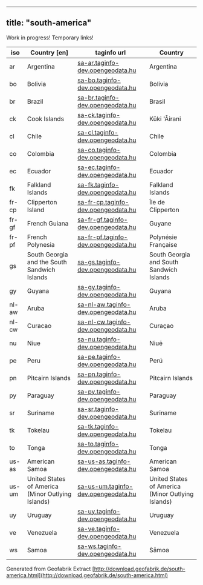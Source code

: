 
---
title: "south-america"
---

Work in progress!  Temporary links! 

iso             | Country [en]   | taginfo url    |  Country        
----------------|----------------|----------------| -------------
ar | Argentina  | [sa-ar.taginfo-dev.opengeodata.hu](http://sa-ar.taginfo-dev.opengeodata.hu) |   Argentina 
bo | Bolivia  | [sa-bo.taginfo-dev.opengeodata.hu](http://sa-bo.taginfo-dev.opengeodata.hu) |   Bolivia 
br | Brazil  | [sa-br.taginfo-dev.opengeodata.hu](http://sa-br.taginfo-dev.opengeodata.hu) |   Brasil 
ck | Cook Islands  | [sa-ck.taginfo-dev.opengeodata.hu](http://sa-ck.taginfo-dev.opengeodata.hu) |   Kūki 'Āirani 
cl | Chile  | [sa-cl.taginfo-dev.opengeodata.hu](http://sa-cl.taginfo-dev.opengeodata.hu) |   Chile 
co | Colombia  | [sa-co.taginfo-dev.opengeodata.hu](http://sa-co.taginfo-dev.opengeodata.hu) |   Colombia 
ec | Ecuador  | [sa-ec.taginfo-dev.opengeodata.hu](http://sa-ec.taginfo-dev.opengeodata.hu) |   Ecuador 
fk | Falkland Islands  | [sa-fk.taginfo-dev.opengeodata.hu](http://sa-fk.taginfo-dev.opengeodata.hu) |   Falkland Islands 
fr-cp | Clipperton Island  | [sa-fr-cp.taginfo-dev.opengeodata.hu](http://sa-fr-cp.taginfo-dev.opengeodata.hu) |   Île de Clipperton 
fr-gf | French Guiana  | [sa-fr-gf.taginfo-dev.opengeodata.hu](http://sa-fr-gf.taginfo-dev.opengeodata.hu) |   Guyane 
fr-pf | French Polynesia  | [sa-fr-pf.taginfo-dev.opengeodata.hu](http://sa-fr-pf.taginfo-dev.opengeodata.hu) |   Polynésie Française 
gs | South Georgia and the South Sandwich Islands  | [sa-gs.taginfo-dev.opengeodata.hu](http://sa-gs.taginfo-dev.opengeodata.hu) |   South Georgia and South Sandwich Islands 
gy | Guyana  | [sa-gy.taginfo-dev.opengeodata.hu](http://sa-gy.taginfo-dev.opengeodata.hu) |   Guyana 
nl-aw | Aruba  | [sa-nl-aw.taginfo-dev.opengeodata.hu](http://sa-nl-aw.taginfo-dev.opengeodata.hu) |   Aruba 
nl-cw | Curacao  | [sa-nl-cw.taginfo-dev.opengeodata.hu](http://sa-nl-cw.taginfo-dev.opengeodata.hu) |   Curaçao 
nu | Niue  | [sa-nu.taginfo-dev.opengeodata.hu](http://sa-nu.taginfo-dev.opengeodata.hu) |   Niuē 
pe | Peru  | [sa-pe.taginfo-dev.opengeodata.hu](http://sa-pe.taginfo-dev.opengeodata.hu) |   Perú 
pn | Pitcairn Islands  | [sa-pn.taginfo-dev.opengeodata.hu](http://sa-pn.taginfo-dev.opengeodata.hu) |   Pitcairn Islands 
py | Paraguay  | [sa-py.taginfo-dev.opengeodata.hu](http://sa-py.taginfo-dev.opengeodata.hu) |   Paraguay 
sr | Suriname  | [sa-sr.taginfo-dev.opengeodata.hu](http://sa-sr.taginfo-dev.opengeodata.hu) |   Suriname 
tk | Tokelau  | [sa-tk.taginfo-dev.opengeodata.hu](http://sa-tk.taginfo-dev.opengeodata.hu) |   Tokelau 
to | Tonga  | [sa-to.taginfo-dev.opengeodata.hu](http://sa-to.taginfo-dev.opengeodata.hu) |   Tonga 
us-as | American Samoa  | [sa-us-as.taginfo-dev.opengeodata.hu](http://sa-us-as.taginfo-dev.opengeodata.hu) |   American Samoa 
us-um | United States of America (Minor Outlying Islands)  | [sa-us-um.taginfo-dev.opengeodata.hu](http://sa-us-um.taginfo-dev.opengeodata.hu) |   United States of America (Minor Outlying Islands) 
uy | Uruguay  | [sa-uy.taginfo-dev.opengeodata.hu](http://sa-uy.taginfo-dev.opengeodata.hu) |   Uruguay 
ve | Venezuela  | [sa-ve.taginfo-dev.opengeodata.hu](http://sa-ve.taginfo-dev.opengeodata.hu) |   Venezuela 
ws | Samoa  | [sa-ws.taginfo-dev.opengeodata.hu](http://sa-ws.taginfo-dev.opengeodata.hu) |   Sāmoa 


Generated from Geofabrik Extract [http://download.geofabrik.de/south-america.html](http://download.geofabrik.de/south-america.html)